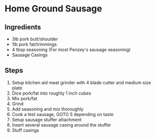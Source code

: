# Home Ground Sausage

## Ingredients
* 3lb pork butt/shoulder
* 1lb pork fat/trimmings
* 4 tbsp seasoning (For most Penzey's sausage seasoning)
* Sausage Casings

## Steps
1. Setup kitchen aid meat grinder with 4 blade cutter and medium size plate
2. Dice pork/fat into roughly 1 inch cubes
3. Mix pork/fat
4. Grind
5. Add seasoning and mix thoroughly
6. Cook a test sausage, GOTO 5 depending on taste
7. Setup sausage stuffer attachment
8. Insert several sausage casing around the stuffer
9. Stuff casings
